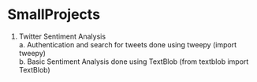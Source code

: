# SmallProjects
1. Twitter Sentiment Analysis  
a. Authentication and search for tweets done using tweepy (import tweepy)  
b. Basic Sentiment Analysis done using TextBlob (from textblob import TextBlob)
